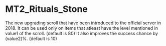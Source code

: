 # MT2_Rituals_Stone
The new upgrading scroll that have been introduced to the official server in 2018.
It can be used only on items that atleast have the level mentioned in value1 of the scroll. (default is 80)
It also improves the success chance by (value2)%. (default is 10)
